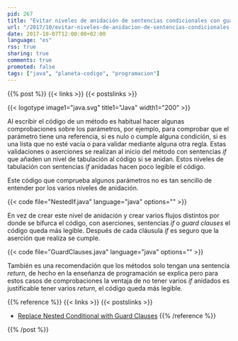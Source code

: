 ```yaml
---
pid: 267
title: "Evitar niveles de anidación de sentencias condicionales con guard clauses"
url: "/2017/10/evitar-niveles-de-anidacion-de-sentencias-condicionales-con-guard-clauses/"
date: 2017-10-07T12:00:00+02:00
language: "es"
rss: true
sharing: true
comments: true
promoted: false
tags: ["java", "planeta-codigo", "programacion"]
---
```


{{% post %}}
{{< links >}}
{{< postslinks >}}

{{< logotype image1="java.svg" title1="Java" width1="200" >}}

Al escribir el código de un método es habitual hacer algunas comprobaciones sobre los parámetros, por ejemplo, para comprobar que el parámetro tiene una referencia, si es nulo o cumple alguna condición, si es una lista que no esté vacía o para validar mediante alguna otra regla. Estas validaciones o aserciones se realizan al inicio del método con sentencias _if_ que añaden un nivel de tabulación al código si se anidan. Estos niveles de tabulación con sentencias _if_ anidadas hacen poco legible el código.

Este código que comprueba algunos parámetros no es tan sencillo de entender por los varios niveles de anidación.

{{< code file="NestedIf.java" language="java" options="" >}}

En vez de crear este nivel de anidación y crear varios flujos distintos por donde se bifurca el código, con aserciones, sentencias _if_ o _guard clauses_  el código queda más legible. Después de cada cláusula _if_ es seguro que la aserción que realiza se cumple.

{{< code file="GuardClauses.java" language="java" options="" >}}

También es una recomendación que los métodos solo tengan una sentencia _return_, de hecho en la enseñanza de programación se explica pero para estos casos de comprobaciones la ventaja de no tener varios _if_ anidados es justificable tener varios _return_, el código queda más legible.

{{% reference %}}
{{< links >}}
{{< postslinks >}}
* [Replace Nested Conditional with Guard Clauses](https://refactoring.com/catalog/replaceNestedConditionalWithGuardClauses.html)
{{% /reference %}}

{{% /post %}}
